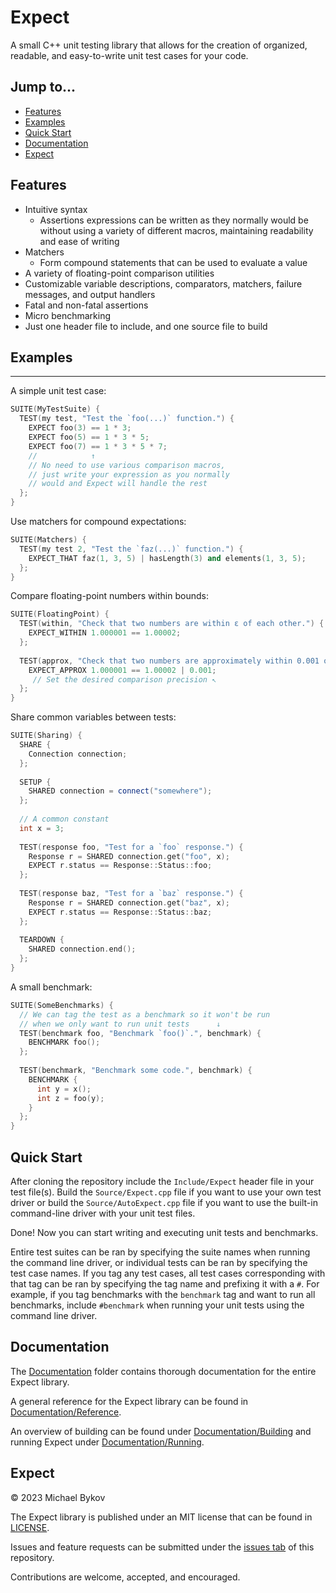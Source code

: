 # Expect

A small C++ unit testing library that allows for the creation of organized,
readable, and easy-to-write unit test cases for your code.

## Jump to...
- [Features](#Features)
- [Examples](#Examples)
- [Quick Start](#Quick-Start)
- [Documentation](#Documentation)
- [Expect](#Expect)

## Features

- Intuitive syntax
  - Assertions expressions can be written as they normally would be without using a variety of different macros, maintaining readability and ease of writing
- Matchers
  - Form compound statements that can be used to evaluate a value
- A variety of floating-point comparison utilities
- Customizable variable descriptions, comparators, matchers, failure messages, and output handlers
- Fatal and non-fatal assertions
- Micro benchmarking
- Just one header file to include, and one source file to build


## Examples
---

A simple unit test case:
``` C++
SUITE(MyTestSuite) {
  TEST(my test, "Test the `foo(...)` function.") {
    EXPECT foo(3) == 1 * 3;
    EXPECT foo(5) == 1 * 3 * 5;
    EXPECT foo(7) == 1 * 3 * 5 * 7;
    //            ↑
    // No need to use various comparison macros,
    // just write your expression as you normally
    // would and Expect will handle the rest
  };
}
```

Use matchers for compound expectations:
``` C++
SUITE(Matchers) {
  TEST(my test 2, "Test the `faz(...)` function.") {
    EXPECT_THAT faz(1, 3, 5) | hasLength(3) and elements(1, 3, 5);
  };
}
```

Compare floating-point numbers within bounds:
``` C++
SUITE(FloatingPoint) {
  TEST(within, "Check that two numbers are within ε of each other.") {
    EXPECT_WITHIN 1.000001 == 1.00002;
  };
  
  TEST(approx, "Check that two numbers are approximately within 0.001 of each other.") {
    EXPECT_APPROX 1.000001 == 1.00002 | 0.001;
     // Set the desired comparison precision ↖︎
  };
}
```

Share common variables between tests:
``` C++
SUITE(Sharing) {
  SHARE {
    Connection connection;
  };
  
  SETUP {
    SHARED connection = connect("somewhere");
  };
  
  // A common constant
  int x = 3;
  
  TEST(response foo, "Test for a `foo` response.") {
    Response r = SHARED connection.get("foo", x);
    EXPECT r.status == Response::Status::foo;
  };
  
  TEST(response baz, "Test for a `baz` response.") {
    Response r = SHARED connection.get("baz", x);
    EXPECT r.status == Response::Status::baz;
  };
  
  TEARDOWN {
    SHARED connection.end();
  };
}
```

A small benchmark:
``` C++
SUITE(SomeBenchmarks) {
  // We can tag the test as a benchmark so it won't be run
  // when we only want to run unit tests      ↓
  TEST(benchmark foo, "Benchmark `foo()`.", benchmark) {
    BENCHMARK foo();
  };
  
  TEST(benchmark, "Benchmark some code.", benchmark) {
    BENCHMARK {
      int y = x();
      int z = foo(y);
    }
  };
}
```

## Quick Start

After cloning the repository include the `Include/Expect` header file in your test file(s).
Build the `Source/Expect.cpp` file if you want to use your own test driver or build the `Source/AutoExpect.cpp` file if you want to use the built-in command-line driver with your unit test files.

Done!
Now you can start writing and executing unit tests and benchmarks.

Entire test suites can be ran by specifying the suite names when running the command line driver, or individual tests can be ran by specifying the test case names.
If you tag any test cases, all test cases corresponding with that tag can be ran by specifying the tag name and prefixing it with a `#`.
For example, if you tag benchmarks with the `benchmark` tag and want to run all benchmarks, include `#benchmark` when running your unit tests using the command line driver.

## Documentation

The [Documentation](Documentation) folder contains thorough documentation for the entire Expect library.

A general reference for the Expect library can be found in [Documentation/Reference](Documentation/Reference).

An overview of building can be found under [Documentation/Building](Documentation/Building.md) and running Expect under [Documentation/Running](Documentation/Running.md).

## Expect

© 2023 Michael Bykov

The Expect library is published under an MIT license that can be found in [LICENSE](LICENSE).

Issues and feature requests can be submitted under the [issues tab](https://github.com/MichaelBykov/Expect/issues) of this repository.

Contributions are welcome, accepted, and encouraged.
